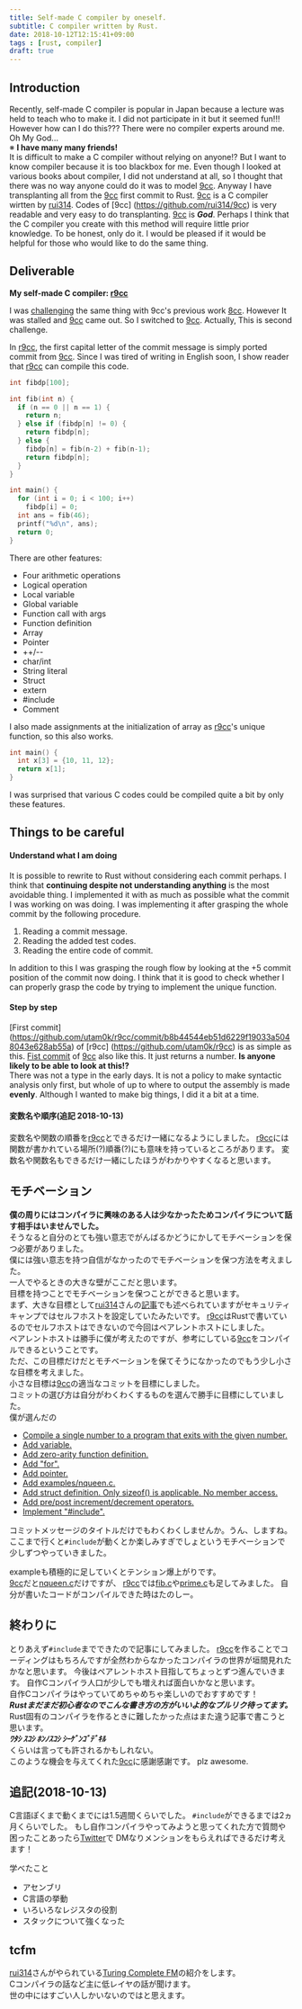 ```yaml
---
title: Self-made C compiler by oneself.
subtitle: C compiler written by Rust.
date: 2018-10-12T12:15:41+09:00
tags : [rust, compiler]
draft: true
---
```


## Introduction
Recently, self-made C compiler is popular in Japan because a lecture was held to teach who to make it.
I did not participate in it but it seemed fun!!! However how can I do this???
There were no compiler experts around me. Oh My God...   
※ **I have many many friends!**  
It is difficult to make a C compiler without relying on anyone!?
But I want to know compiler because it is too blackbox for me.
Even though I looked at various books about compiler, 
I did not understand at all, so I thought that there was no way anyone could do it was to model [9cc](https://github.com/rui314/9cc).
Anyway I have transplanting all from the [9cc](https://github.com/rui314/9cc) first commit to Rust.
[9cc](https://github.com/rui314/9cc) is a C compiler wirtten by [rui314](https://twitter.com/rui314).
Codes of [9cc] (https://github.com/rui314/9cc) is very readable and very easy to do transplanting.
[9cc](https://github.com/rui314/9cc) is ***God***.
Perhaps I think that the C compiler you create with this method will require little prior knowledge.
To be honest, only do it.
I would be pleased if it would be helpful for those who would like to do the same thing.

## Deliverable
**My self-made C compiler: [r9cc](https://github.com/utam0k/r9cc)**   

I was [challenging](https://github.com/utam0k/r8cc) the same thing with 9cc's previous work [8cc](https://github.com/rui314/8cc).
However It was stalled and [9cc](https://github.com/rui314/9cc) came out.
So I switched to [9cc](https://github.com/rui314/9cc).
Actually, This is second challenge.

In [r9cc](https://github.com/utam0k/r9cc), the first capital letter of the commit message is simply ported commit from [9cc](https://github.com/rui314/9cc).
Since I was tired of writing in English soon, 
I show reader that [r9cc](https://github.com/utam0k/r9cc) can compile this code.
``` c
int fibdp[100];

int fib(int n) {
  if (n == 0 || n == 1) {
    return n;
  } else if (fibdp[n] != 0) {
    return fibdp[n];
  } else {
    fibdp[n] = fib(n-2) + fib(n-1);
    return fibdp[n];
  }
}

int main() {
  for (int i = 0; i < 100; i++)
    fibdp[i] = 0;
  int ans = fib(46);
  printf("%d\n", ans);
  return 0;
}
```

There are other features:

- Four arithmetic operations
- Logical operation
- Local variable
- Global variable
- Function call with args
- Function definition
- Array
- Pointer
- ++/\-\-
- char/int
- String literal
- Struct
- extern
- #include
- Comment

I also made assignments at the initialization of array as [r9cc](https://github.com/utam0k/r9cc)'s unique function, so this also works.
```c
int main() {
  int x[3] = {10, 11, 12};
  return x[1];
}
```

I was surprised that various C codes could be compiled quite a bit by only these features.

## Things to be careful
#### Understand what I am doing
It is possible to rewrite to Rust without considering each commit perhaps.
I think that **continuing despite not understanding anything** is the most avoidable thing.
I implemented it with as much as possible what the commit I was working on was doing.
I was implementing it after grasping the whole commit by the following procedure.

1. Reading a commit message.
2. Reading the added test codes.
3. Reading the entire code of commit.

In addition to this I was grasping the rough flow by looking at the +5 commit position of the commit now doing.
I think that it is good to check whether I can properly grasp the code by trying to implement the unique function.

#### Step by step
[First commit] (https://github.com/utam0k/r9cc/commit/b8b44544eb51d6229f19033a5048043e628ab55a) of [r9cc] (https://github.com/utam0k/r9cc) is as simple as this.
[Fist commit](https://github.com/rui314/9cc/commit/56e94442ae8844688d5390851e5b29ba0c946e2f) of [9cc](https://github.com/rui314/9cc) also like this.
It just returns a number.
**Is anyone likely to be able to look at this!?**  
There was not a type in the early days.
It is not a policy to make syntactic analysis only first, but whole of up to where to output the assembly is made **evenly**.
Although I wanted to make big things, I did it a bit at a time.

#### 変数名や順序(追記 2018-10-13)
変数名や関数の順番を[r9cc](https://github.com/utam0k/r9cc)とできるだけ一緒になるようにしました。
[r9cc](https://github.com/utam0k/r9cc)には関数が書かれている場所(?)順番(?)にも意味を持っているところがあります。
変数名や関数名もできるだけ一緒にしたほうがわかりやすくなると思います。

## モチベーション
**僕の周りにはコンパイラに興味のある人は少なかったためコンパイラについて話す相手はいませんでした。**  
そうなると自分のとても強い意志でがんばるかどうにかしてモチベーションを保つ必要がありました。  
僕には強い意志を持つ自信がなかったのでモチベーションを保つ方法を考えました。  
一人でやるときの大きな壁がここだと思います。  
目標を持つことでモチベーションを保つことができると思います。  
まず、大きな目標として[rui314](https://twitter.com/rui314)さんの[記事](https://note.mu/ruiu/n/n00ebc977fd60)でも述べられていますがセキュリティキャンプではセルフホストを設定していたみたいです。
[r9cc](https://github.com/utam0k/r9cc)はRustで書いているのでセルフホストはできないので今回はペアレントホストにしました。  
ペアレントホストは勝手に僕が考えたのですが、参考にしている[9cc](https://github.com/rui314/9cc)をコンパイルできるということです。  
ただ、この目標だけだとモチベーションを保てそうになかったのでもう少し小さな目標を考えました。  
小さな目標は[9cc](https://github.com/rui314/9cc)の適当なコミットを目標にしました。  
コミットの選び方は自分がわくわくするものを選んで勝手に目標にしていました。  
僕が選んだの  

- [Compile a single number to a program that exits with the given number.](https://github.com/rui314/9cc/commit/56e94442ae8844688d5390851e5b29ba0c946e2f)
- [Add variable.](https://github.com/rui314/9cc/commit/42e403e3de0c6457bc11ab14c55a9dad27ed82be)
- [Add zero-arity function definition.](https://github.com/rui314/9cc/commit/c7933acab4e410aa0c0c7a38358092208ace822d)
- [Add "for".](https://github.com/rui314/9cc/commit/b487b30ab0c600b764ea3a94e2502b68f5ee4194)
- [Add pointer.](https://github.com/rui314/9cc/commit/e43b738d6bb6ecd397e09b46346e0825a00d89e6)
- [Add examples/nqueen.c.](https://github.com/rui314/9cc/commit/63739ad7ef08ee7e037862dfa05739ce00abac5f)
- [Add struct definition. Only sizeof() is applicable. No member access.](https://github.com/rui314/9cc/commit/bf717fa5e53ebbae9f949515d3662f77af4ff4dd)
- [Add pre/post increment/decrement operators.](https://github.com/rui314/9cc/commit/a406a04660d848e083d7b39610409fd9ba497142)
- [Implement "#include".](https://github.com/rui314/9cc/commit/a382606b9728ca33f5dedae4f6ca5cc3c9404838)

コミットメッセージのタイトルだけでもわくわくしませんか。うん、しますね。  
ここまで行くと`#include`が動くとか楽しみすぎでしょというモチベーションで少しずつやっていきました。  

exampleも積極的に足していくとテンション爆上がりです。  
[9cc](https://github.com/rui314/9cc)だと[nqueen.c](https://github.com/rui314/9cc/blob/master/examples/nqueen.c)だけですが、
[r9cc](https://github.com/utam0k/r9cc)では[fib.c](https://github.com/utam0k/r9cc/blob/master/examples/fib.c)や[prime.c](https://github.com/utam0k/r9cc/blob/master/examples/prime.c)も足してみました。
自分が書いたコードがコンパイルできた時はたのしー。

## 終わりに
とりあえず`#include`までできたので記事にしてみました。
[r9cc](https://github.com/utam0k/r9cc)を作ることでコーディングはもちろんですが全然わからなかったコンパイラの世界が垣間見れたかなと思います。
今後はペアレントホスト目指してちょっとずつ進んでいきます。
自作Cコンパイラ人口が少しでも増えれば面白いかなと思います。  
自作Cコンパイラはやっていてめちゃめちゃ楽しいのでおすすめです！  
***Rustまだまだ初心者なのでこんな書き方の方がいいよ的なプルリク待ってます。***  
Rust固有のコンパイラを作るときに難したかった点はまた違う記事で書こうと思います。  
***ﾜﾀｼ ｽｺｼ ﾎﾝﾉｽｺｼ ｼｰｹﾞﾝｺﾞﾃﾞｷﾙ***  
くらいは言っても許されるかもしれない。  
このような機会を与えてくれた[9cc](https://github.com/rui314/9cc)に感謝感謝です。
plz awesome.

## 追記(2018-10-13)
C言語ぽくまで動くまでには1.5週間くらいでした。
`#include`ができるまでは2ヵ月くらいでした。
もし自作コンパイラやってみようと思ってくれた方で質問や困ったことあったら[Twitter](https://twitter.com/utam0k)で
DMなりメンションをもらえればできるだけ考えます！

学べたこと

- アセンブリ
- C言語の挙動
- いろいろなレジスタの役割
- スタックについて強くなった

## tcfm
[rui314](https://twitter.com/rui314)さんがやられている[Turing Complete FM](https://turingcomplete.fm/)の紹介をします。  
Cコンパイラの話など主に低レイヤの話が聞けます。  
世の中にはすごい人しかいないのではと思えます。   
